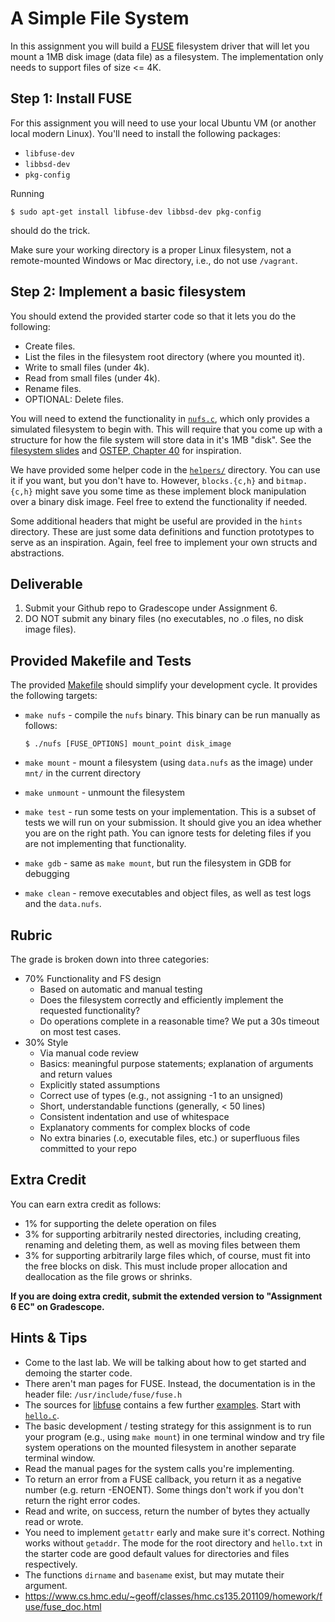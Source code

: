 # A Simple File System

In this assignment you will build a [FUSE](https://en.wikipedia.org/wiki/Filesystem_in_Userspace) filesystem driver that will let you
mount a 1MB disk image (data file) as a filesystem. The implementation only needs to support files of size <= 4K.

## Step 1: Install FUSE

For this assignment you will need to use your local Ubuntu VM (or another local
modern Linux). You'll need to install the following packages:
- `libfuse-dev`
- `libbsd-dev`
- `pkg-config`

Running
```
$ sudo apt-get install libfuse-dev libbsd-dev pkg-config
```
should do the trick.

Make sure your working directory is a proper Linux filesystem, not a remote-mounted Windows or Mac directory, i.e., do not use `/vagrant`.

## Step 2: Implement a basic filesystem

You should extend the provided starter code so that it lets you do the following:

 - Create files.
 - List the files in the filesystem root directory (where you mounted it).
 - Write to small files (under 4k).
 - Read from small files (under 4k).
 - Rename files. 
 - OPTIONAL: Delete files.

You will need to extend the functionality in [`nufs.c`](nufs.c), which only provides a simulated filesystem to begin with. This will require that you come up with a structure for how the file system will store data in it's 1MB "disk". See the [filesystem slides](https://course.ccs.neu.edu/cs3650f21/new/Lectures/12/lecture_16--File_systems.pdf) and [OSTEP, Chapter 40](https://pages.cs.wisc.edu/~remzi/OSTEP/file-implementation.pdf) for inspiration.

We have provided some helper code in the [`helpers/`](helpers) directory. You can use it if you want, but you don't have to. However, `blocks.{c,h}` and `bitmap.{c,h}` might save you some time as these implement block manipulation over a binary disk image. Feel free to extend the functionality if needed.

Some additional headers that might be useful are provided in the `hints` directory. These are just some data definitions and function prototypes to serve as an inspiration. Again, feel free to implement your own structs and abstractions.

## Deliverable

1. Submit your Github repo to Gradescope under Assignment 6.
2. DO NOT submit any binary files (no executables, no .o files, no disk image files).

## Provided Makefile and Tests

The provided [Makefile](Makefile) should simplify your development cycle. It provides the following targets:

- `make nufs` - compile the `nufs` binary. This binary can be run manually as follows:
  
  ```
  $ ./nufs [FUSE_OPTIONS] mount_point disk_image
  ```
- `make mount` - mount a filesystem (using `data.nufs` as the image) under `mnt/` in the current directory
- `make unmount` - unmount the filesystem
- `make test` - run some tests on your implementation. This is a subset of tests we will run on your submission. It should give you an idea whether you are on the right path. You can ignore tests for deleting files if you are not implementing that functionality.
- `make gdb` - same as `make mount`, but run the filesystem in GDB for debugging
- `make clean` - remove executables and object files, as well as test logs and the `data.nufs`.


## Rubric

The grade is broken down into three categories:

- 70% Functionality and FS design
  - Based on automatic and manual testing
  - Does the filesystem correctly and efficiently implement the requested functionality?
  - Do operations complete in a reasonable time? We put a 30s timeout on most test cases.
- 30% Style
  - Via manual code review
  - Basics: meaningful purpose statements; explanation of arguments and return values
  - Explicitly stated assumptions
  - Correct use of types (e.g., not assigning -1 to an unsigned)
  - Short, understandable functions (generally, < 50 lines)
  - Consistent indentation and use of whitespace
  - Explanatory comments for complex blocks of code
  - No extra binaries (.o, executable files, etc.) or superfluous files committed to your repo


## Extra Credit

You can earn extra credit as follows:

- 1% for supporting the delete operation on files
- 3% for supporting arbitrarily nested directories, including creating, renaming and deleting them, as well as moving files between them
- 3% for supporting arbitrarily large files which, of course, must fit into the free blocks on disk. This must include proper allocation and deallocation as the file grows or shrinks.

**If you are doing extra credit, submit the extended version to "Assignment 6 EC" on Gradescope.**

## Hints & Tips

 - Come to the last lab. We will be talking about how to get started and demoing the starter code.
 - There aren't man pages for FUSE. Instead, the documentation is in the header
   file: `/usr/include/fuse/fuse.h`
 - The sources for [libfuse](https://github.com/libfuse/libfuse) contains a few further [examples](https://github.com/libfuse/libfuse/tree/master/example). Start with [`hello.c`](https://github.com/libfuse/libfuse/blob/master/example/hello.c).
 - The basic development / testing strategy for this assignment is to run your
   program (e.g., using `make mount`) in one terminal window and try file system operations on the mounted filesystem in another separate terminal window.
 - Read the manual pages for the system calls you're implementing.
 - To return an error from a FUSE callback, you return it as a negative number
   (e.g. return -ENOENT). Some things don't work if you don't return the right
   error codes.
 - Read and write, on success, return the number of bytes they actually read or wrote.
 - You need to implement `getattr` early and make sure it's correct. Nothing works
   without `getaddr`. The mode for the root directory and `hello.txt` in the starter
   code are good default values for directories and files respectively.
 - The functions `dirname` and `basename` exist, but may mutate their argument.
 - <https://www.cs.hmc.edu/~geoff/classes/hmc.cs135.201109/homework/fuse/fuse_doc.html>

